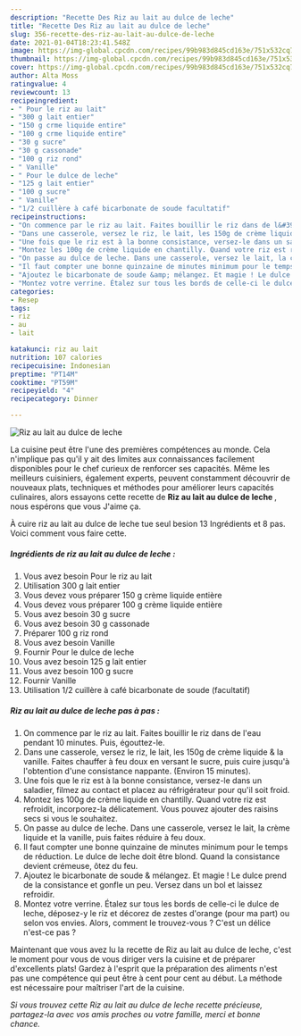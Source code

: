 ```yaml
---
description: "Recette Des Riz au lait au dulce de leche"
title: "Recette Des Riz au lait au dulce de leche"
slug: 356-recette-des-riz-au-lait-au-dulce-de-leche
date: 2021-01-04T18:23:41.548Z
image: https://img-global.cpcdn.com/recipes/99b983d845cd163e/751x532cq70/riz-au-lait-au-dulce-de-leche-photo-principale-de-la-recette.jpg
thumbnail: https://img-global.cpcdn.com/recipes/99b983d845cd163e/751x532cq70/riz-au-lait-au-dulce-de-leche-photo-principale-de-la-recette.jpg
cover: https://img-global.cpcdn.com/recipes/99b983d845cd163e/751x532cq70/riz-au-lait-au-dulce-de-leche-photo-principale-de-la-recette.jpg
author: Alta Moss
ratingvalue: 4
reviewcount: 13
recipeingredient:
- " Pour le riz au lait"
- "300 g lait entier"
- "150 g crme liquide entire"
- "100 g crme liquide entire"
- "30 g sucre"
- "30 g cassonade"
- "100 g riz rond"
- " Vanille"
- " Pour le dulce de leche"
- "125 g lait entier"
- "100 g sucre"
- " Vanille"
- "1/2 cuillère à café bicarbonate de soude facultatif"
recipeinstructions:
- "On commence par le riz au lait. Faites bouillir le riz dans de l&#39;eau pendant 10 minutes. Puis, égouttez-le."
- "Dans une casserole, versez le riz, le lait, les 150g de crème liquide &amp; la vanille. Faites chauffer à feu doux en versant le sucre, puis cuire jusqu&#39;à l&#39;obtention d&#39;une consistance nappante. (Environ 15 minutes)."
- "Une fois que le riz est à la bonne consistance, versez-le dans un saladier, filmez au contact et placez au réfrigérateur pour qu&#39;il soit froid."
- "Montez les 100g de crème liquide en chantilly. Quand votre riz est refroidit, incorporez-la délicatement. Vous pouvez ajouter des raisins secs si vous le souhaitez."
- "On passe au dulce de leche. Dans une casserole, versez le lait, la crème liquide et la vanille, puis faites réduire à feu doux."
- "Il faut compter une bonne quinzaine de minutes minimum pour le temps de réduction. Le dulce de leche doit être blond. Quand la consistance devient crémeuse, ôtez du feu."
- "Ajoutez le bicarbonate de soude &amp; mélangez. Et magie ! Le dulce prend de la consistance et gonfle un peu. Versez dans un bol et laissez refroidir."
- "Montez votre verrine. Étalez sur tous les bords de celle-ci le dulce de leche, déposez-y le riz et décorez de zestes d&#39;orange (pour ma part) ou selon vos envies. Alors, comment le trouvez-vous ? C&#39;est un délice n&#39;est-ce pas ?"
categories:
- Resep
tags:
- riz
- au
- lait

katakunci: riz au lait 
nutrition: 107 calories
recipecuisine: Indonesian
preptime: "PT14M"
cooktime: "PT59M"
recipeyield: "4"
recipecategory: Dinner

---
```



![Riz au lait au dulce de leche](https://img-global.cpcdn.com/recipes/99b983d845cd163e/751x532cq70/riz-au-lait-au-dulce-de-leche-photo-principale-de-la-recette.jpg)

La cuisine peut être l'une des premières compétences au monde. Cela n'implique pas qu'il y ait des limites aux connaissances facilement disponibles pour le chef curieux de renforcer ses capacités. Même les meilleurs cuisiniers, également experts, peuvent constamment découvrir de nouveaux plats, techniques et méthodes pour améliorer leurs capacités culinaires, alors essayons cette recette de <strong> Riz au lait au dulce de leche </strong>, nous espérons que vous J'aime ça.

<!--inarticleads1-->

À cuire riz au lait au dulce de leche tue seul besion 13 Ingrédients et 8 pas. Voici comment vous faire cette.

##### Ingrédients de riz au lait au dulce de leche :

1. Vous avez besoin  Pour le riz au lait
1. Utilisation 300 g lait entier
1. Vous devez vous préparer 150 g crème liquide entière
1. Vous devez vous préparer 100 g crème liquide entière
1. Vous avez besoin 30 g sucre
1. Vous avez besoin 30 g cassonade
1. Préparer 100 g riz rond
1. Vous avez besoin  Vanille
1. Fournir  Pour le dulce de leche
1. Vous avez besoin 125 g lait entier
1. Vous avez besoin 100 g sucre
1. Fournir  Vanille
1. Utilisation 1/2 cuillère à café bicarbonate de soude (facultatif)




<!--inarticleads2-->

##### Riz au lait au dulce de leche pas à pas :

1. On commence par le riz au lait. Faites bouillir le riz dans de l&#39;eau pendant 10 minutes. Puis, égouttez-le.
1. Dans une casserole, versez le riz, le lait, les 150g de crème liquide &amp; la vanille. Faites chauffer à feu doux en versant le sucre, puis cuire jusqu&#39;à l&#39;obtention d&#39;une consistance nappante. (Environ 15 minutes).
1. Une fois que le riz est à la bonne consistance, versez-le dans un saladier, filmez au contact et placez au réfrigérateur pour qu&#39;il soit froid.
1. Montez les 100g de crème liquide en chantilly. Quand votre riz est refroidit, incorporez-la délicatement. Vous pouvez ajouter des raisins secs si vous le souhaitez.
1. On passe au dulce de leche. Dans une casserole, versez le lait, la crème liquide et la vanille, puis faites réduire à feu doux.
1. Il faut compter une bonne quinzaine de minutes minimum pour le temps de réduction. Le dulce de leche doit être blond. Quand la consistance devient crémeuse, ôtez du feu.
1. Ajoutez le bicarbonate de soude &amp; mélangez. Et magie ! Le dulce prend de la consistance et gonfle un peu. Versez dans un bol et laissez refroidir.
1. Montez votre verrine. Étalez sur tous les bords de celle-ci le dulce de leche, déposez-y le riz et décorez de zestes d&#39;orange (pour ma part) ou selon vos envies. Alors, comment le trouvez-vous ? C&#39;est un délice n&#39;est-ce pas ?




<!--inarticleads1-->

<p>
Maintenant que vous avez lu la recette de Riz au lait au dulce de leche, c'est le moment pour vous de vous diriger vers la cuisine et de préparer d'excellents plats! Gardez à l'esprit que la préparation des aliments n'est pas une compétence qui peut être à cent pour cent au début. La méthode est nécessaire pour maîtriser l'art de la cuisine.
</p>

<p>
<i>Si vous trouvez cette Riz au lait au dulce de leche recette précieuse, partagez-la avec vos amis proches ou votre famille, merci et bonne chance.</i>
</p>
